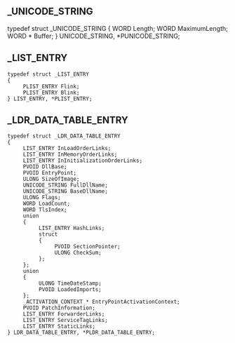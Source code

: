 ## _UNICODE_STRING
typedef struct _UNICODE_STRING
{
     WORD Length;
     WORD MaximumLength;
     WORD * Buffer;
} UNICODE_STRING, *PUNICODE_STRING;
## _LIST_ENTRY
```
typedef struct _LIST_ENTRY
{
     PLIST_ENTRY Flink;
     PLIST_ENTRY Blink;
} LIST_ENTRY, *PLIST_ENTRY;
```
## _LDR_DATA_TABLE_ENTRY
```
typedef struct _LDR_DATA_TABLE_ENTRY
{
     LIST_ENTRY InLoadOrderLinks;
     LIST_ENTRY InMemoryOrderLinks;
     LIST_ENTRY InInitializationOrderLinks;
     PVOID DllBase;
     PVOID EntryPoint;
     ULONG SizeOfImage;
     UNICODE_STRING FullDllName;
     UNICODE_STRING BaseDllName;
     ULONG Flags;
     WORD LoadCount;
     WORD TlsIndex;
     union
     {
          LIST_ENTRY HashLinks;
          struct
          {
               PVOID SectionPointer;
               ULONG CheckSum;
          };
     };
     union
     {
          ULONG TimeDateStamp;
          PVOID LoadedImports;
     };
     _ACTIVATION_CONTEXT * EntryPointActivationContext;
     PVOID PatchInformation;
     LIST_ENTRY ForwarderLinks;
     LIST_ENTRY ServiceTagLinks;
     LIST_ENTRY StaticLinks;
} LDR_DATA_TABLE_ENTRY, *PLDR_DATA_TABLE_ENTRY;
```